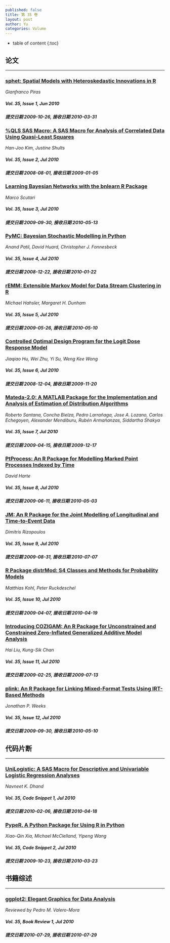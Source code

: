```yaml
---
published: false
title: 第 35 卷
layout: post
author: Yu
categories: Volume
---
```


* table of content
{:toc}

## 论文

***

### [sphet: Spatial Models with Heteroskedastic Innovations in R](/jstatsoft/v35/i01.html)

*Gianfranco Piras*

##### Vol. 35, Issue 1, Jun 2010

##### 提交日期 2009-10-26, 接收日期 2010-03-31

### [%QLS SAS Macro: A SAS Macro for Analysis of Correlated Data Using Quasi-Least Squares](/jstatsoft/v35/i02.html)

*Han-Joo Kim, Justine  Shults*

##### Vol. 35, Issue 2, Jul 2010

##### 提交日期 2008-08-01, 接收日期 2009-01-05

### [Learning Bayesian Networks with the bnlearn R Package](/jstatsoft/v35/i03.html)

*Marco Scutari*

##### Vol. 35, Issue 3, Jul 2010

##### 提交日期 2009-09-30, 接收日期 2010-05-13

### [PyMC: Bayesian Stochastic Modelling in Python](/jstatsoft/v35/i04.html)

*Anand Patil, David Huard, Christopher J. Fonnesbeck*

##### Vol. 35, Issue 4, Jul 2010

##### 提交日期 2008-12-22, 接收日期 2010-01-22

### [rEMM: Extensible Markov Model for Data Stream Clustering in R](/jstatsoft/v35/i05.html)

*Michael Hahsler, Margaret H. Dunham*

##### Vol. 35, Issue 5, Jul 2010

##### 提交日期 2009-05-26, 接收日期 2010-05-10

### [Controlled Optimal Design Program for the Logit Dose Response Model](/jstatsoft/v35/i06.html)

*Jiaqiao Hu, Wei Zhu, Yi Su, Weng Kee Wong*

##### Vol. 35, Issue 6, Jul 2010

##### 提交日期 2008-12-04, 接收日期 2009-11-20

### [Mateda-2.0: A MATLAB Package for the Implementation and Analysis of Estimation of Distribution Algorithms](/jstatsoft/v35/i07.html)

*Roberto Santana, Concha Bielza, Pedro Larrañaga, Jose A. Lozano, Carlos Echegoyen, Alexander Mendiburu, Rubén Armañanzas, Siddartha Shakya*

##### Vol. 35, Issue 7, Jul 2010

##### 提交日期 2009-04-15, 接收日期 2009-12-17

### [PtProcess: An R Package for Modelling Marked Point Processes Indexed by Time](/jstatsoft/v35/i08.html)

*David Harte*

##### Vol. 35, Issue 8, Jul 2010

##### 提交日期 2009-06-11, 接收日期 2010-05-03

### [JM: An R Package for the Joint Modelling of Longitudinal and Time-to-Event Data](/jstatsoft/v35/i09.html)

*Dimitris Rizopoulos*

##### Vol. 35, Issue 9, Jul 2010

##### 提交日期 2009-08-31, 接收日期 2010-07-07

### [R Package distrMod: S4 Classes and Methods for Probability Models](/jstatsoft/v35/i10.html)

*Matthias Kohl, Peter Ruckdeschel*

##### Vol. 35, Issue 10, Jul 2010

##### 提交日期 2009-04-07, 接收日期 2010-04-19

### [Introducing COZIGAM: An R Package for Unconstrained and Constrained Zero-Inflated Generalized Additive Model Analysis](/jstatsoft/v35/i11.html)

*Hai Liu, Kung-Sik Chan*

##### Vol. 35, Issue 11, Jul 2010

##### 提交日期 2009-02-25, 接收日期 2009-07-13

### [plink: An R Package for Linking Mixed-Format Tests Using IRT-Based Methods](/jstatsoft/v35/i12.html)

*Jonathan P. Weeks*

##### Vol. 35, Issue 12, Jul 2010

##### 提交日期 2009-09-30, 接收日期 2010-05-10

## 代码片断

***

### [UniLogistic: A SAS Macro for Descriptive and Univariable Logistic Regression Analyses](/jstatsoft/v35/c01.html)

*Navneet K. Dhand*

##### Vol. 35, Code Snippet 1, Jul 2010

##### 提交日期 2010-02-06, 接收日期 2010-04-18

### [PypeR, A Python Package for Using R in Python](/jstatsoft/v35/c02.html)

*Xiao-Qin Xia, Michael McClelland, Yipeng Wang*

##### Vol. 35, Code Snippet 2, Jul 2010

##### 提交日期 2009-10-23, 接收日期 2010-03-23

## 书籍综述

***

### [ggplot2: Elegant Graphics for Data Analysis](/jstatsoft/v35/b01.html)

*Reviewed by Pedro M. Valero-Mora*

##### Vol. 35, Book Review 1, Jul 2010

##### 提交日期 2010-07-29, 接收日期 2010-07-29

